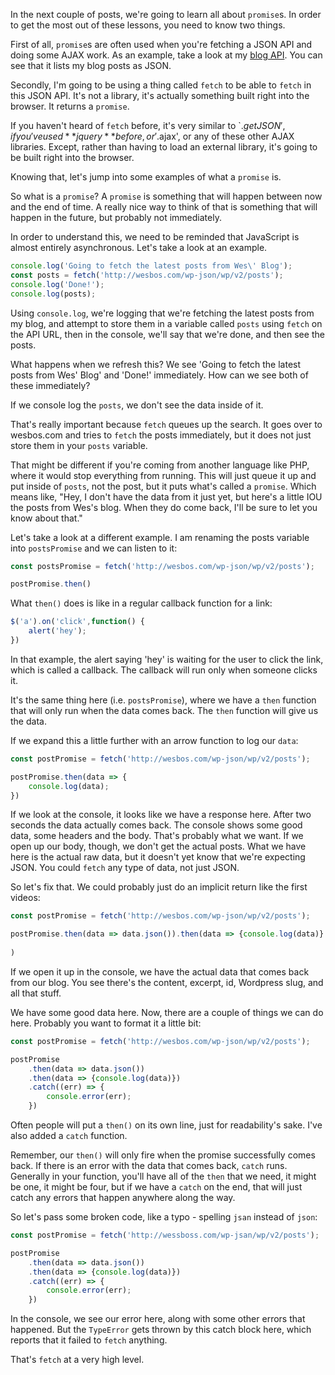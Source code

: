 In the next couple of posts, we're going to learn all about `promise`s. In order to get the most out of these lessons, you need to know two things. 

First of all, `promise`s are often used when you're fetching a JSON API and doing some AJAX work. As an example, take a look at my [blog API](http://wesbos.com/wp-json/wp/v2/posts). You can see that it lists my blog posts as JSON.
 
Secondly, I'm going to be using a thing called `fetch` to be able to `fetch` in this JSON API. It's not a library, it's actually something built right into the browser. It returns a `promise`.

If you haven't heard of `fetch` before, it's very similar to `$.getJSON', if you've used **jquery** before, or '$.ajax', or any of these other AJAX libraries. Except, rather than having to load an external library, it's going to be built right into the browser.

Knowing that, let's jump into some examples of what a `promise` is. 

So what is a `promise`? A `promise` is something that will happen between now and the end of time. A really nice way to think of that is something that will happen in the future, but probably not immediately.

In order to understand this, we need to be reminded that JavaScript is almost entirely asynchronous. Let's take a look at an example.

```js
console.log('Going to fetch the latest posts from Wes\' Blog');
const posts = fetch('http://wesbos.com/wp-json/wp/v2/posts');
console.log('Done!');
console.log(posts);
```

Using `console.log`, we're logging that we're fetching the latest posts from my blog, and attempt to store them in a variable called `posts` using `fetch` on the API URL, then in the console, we'll say that we're done, and then see the posts.

What happens when we refresh this? We see 'Going to fetch the latest posts from Wes\' Blog' and 'Done!' immediately. How can we see both of these immediately?

If we console log the `posts`, we don't see the data inside of it.

That's really important because `fetch` queues up the search. It goes over to wesbos.com and tries to `fetch` the posts immediately, but it does not just store them in your `posts` variable.

That might be different if you're coming from another language like PHP, where it would stop everything from running. This will just queue it up and put inside of `posts`, not the post, but it puts what's called a `promise`. Which means like, "Hey, I don't have the data from it just yet, but here's a little IOU the posts from Wes's blog. When they do come back, I'll be sure to let you know about that."

Let's take a look at a different example. I am renaming the posts variable into `postsPromise` and we can listen to it:

```js
const postsPromise = fetch('http://wesbos.com/wp-json/wp/v2/posts');

postPromise.then()
``` 
What `then()` does is like in a regular callback function for a link:

```js
$('a').on('click',function() {
    alert('hey');
})
```

In that example, the alert saying 'hey' is waiting for the user to click the link, which is called a callback. The callback will run only when someone clicks it.

It's the same thing here (i.e. `postsPromise`), where we have a `then` function that will only run when the data comes back. The `then` function will give us the data. 

If we expand this a little further with an arrow function to log our `data`:

```js
const postPromise = fetch('http://wesbos.com/wp-json/wp/v2/posts');

postPromise.then(data => {
    console.log(data);
})
```

If we look at the console, it looks like we have a response here. After two seconds the data actually comes back. The console shows some good data, some headers and the body. That's probably what we want. If we open up our body, though, we don't get the actual posts. What we have here is the actual raw data, but it doesn't yet know that we're expecting JSON. You could `fetch` any type of data, not just JSON. 

So let's fix that. We could probably just do an implicit return like the first videos:

```js
const postPromise = fetch('http://wesbos.com/wp-json/wp/v2/posts');

postPromise.then(data => data.json()).then(data => {console.log(data)}
    
)
```

If we open it up in the console, we have the actual data that comes back from our blog. You see there's the content, excerpt, id, Wordpress slug, and all that stuff. 

We have some good data here. Now, there are a couple of things we can do here. Probably you want to format it a little bit:

```js
const postPromise = fetch('http://wesbos.com/wp-json/wp/v2/posts');

postPromise
    .then(data => data.json())
    .then(data => {console.log(data)})
    .catch((err) => {
        console.error(err);
    })
```

Often people will put a `then()` on its own line, just for readability's sake. I've also added a `catch` function. 

Remember, our `then()` will only fire when the promise successfully comes back. If there is an error with the data that comes back, `catch` runs. Generally in your function, you'll have all of the `then` that we need, it might be one, it might be four, but if we have a `catch` on the end, that will just catch any errors that happen anywhere along the way. 

So let's pass some broken code, like a typo - spelling `jsan` instead of `json`:

```js
const postPromise = fetch('http://wessboss.com/wp-jsan/wp/v2/posts');

postPromise
    .then(data => data.json())
    .then(data => {console.log(data)})
    .catch((err) => {
        console.error(err);
    })
```

In the console, we see our error here, along with some other errors that happened. But the `TypeError` gets thrown by this catch block here, which reports that it failed to `fetch` anything.

That's `fetch` at a very high level.